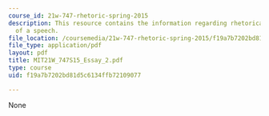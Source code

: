 ```yaml
---
course_id: 21w-747-rhetoric-spring-2015
description: This resource contains the information regarding rhetorical analysis
  of a speech.
file_location: /coursemedia/21w-747-rhetoric-spring-2015/f19a7b7202bd81d5c6134ffb72109077_MIT21W_747S15_Essay_2.pdf
file_type: application/pdf
layout: pdf
title: MIT21W_747S15_Essay_2.pdf
type: course
uid: f19a7b7202bd81d5c6134ffb72109077

---
```

None